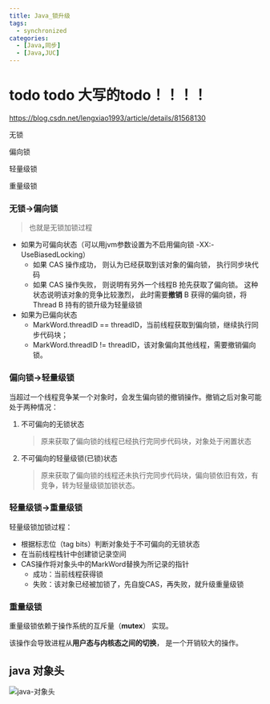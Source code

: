 ```yaml
---
title: Java_锁升级
tags: 
  - synchronized
categories:
  - [Java,同步]
  - [Java,JUC]
---
```


# todo todo  大写的todo！！！！



https://blog.csdn.net/lengxiao1993/article/details/81568130



无锁

偏向锁

轻量级锁

重量级锁



### 无锁->偏向锁 

> 也就是无锁加锁过程

- 如果为可偏向状态（可以用jvm参数设置为不启用偏向锁    -XX:-UseBiasedLocking）
  - 如果 CAS 操作成功， 则认为已经获取到该对象的偏向锁， 执行同步块代码 
  - 如果 CAS 操作失败， 则说明有另外一个线程B 抢先获取了偏向锁。 这种状态说明该对象的竞争比较激烈， 此时需要**撤销** B 获得的偏向锁，将 Thread B 持有的锁升级为轻量级锁
- 如果为已偏向状态
  - MarkWord.threadID == threadID，当前线程获取到偏向锁，继续执行同步代码块；
  - MarkWord.threadID != threadID，该对象偏向其他线程，需要撤销偏向锁。



### 偏向锁->轻量级锁

当超过一个线程竞争某一个对象时，会发生偏向锁的撤销操作。撤销之后对象可能处于两种情况：

1. 不可偏向的无锁状态

   > 原来获取了偏向锁的线程已经执行完同步代码块，对象处于闲置状态

2. 不可偏向的轻量级锁(已锁)状态

   > 原来获取了偏向锁的线程还未执行完同步代码块，偏向锁依旧有效，有竞争，转为轻量级锁加锁状态。



### 轻量级锁->重量级锁

轻量级锁加锁过程：

- 根据标志位（tag bits）判断对象处于不可偏向的无锁状态
- 在当前线程栈针中创建锁记录空间
- CAS操作将对象头中的MarkWord替换为所记录的指针
  - 成功：当前线程获得锁
  - 失败：该对象已经被加锁了，先自旋CAS，再失败，就升级重量级锁



### 重量级锁

重量级锁依赖于操作系统的互斥量（**mutex**） 实现。 

该操作会导致进程从**用户态与内核态之间的切换**， 是一个开销较大的操作。





## java 对象头

![java-对象头](images\java-对象头.png)